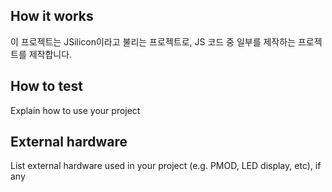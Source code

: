 <!---

This file is used to generate your project datasheet. Please fill in the information below and delete any unused
sections.

You can also include images in this folder and reference them in the markdown. Each image must be less than
512 kb in size, and the combined size of all images must be less than 1 MB.
-->

## How it works

이 프로젝트는 JSilicon이라고 불리는 프로젝트로, JS 코드 중 일부를 제작하는 프로젝트를 제작합니다.  

## How to test

Explain how to use your project

## External hardware

List external hardware used in your project (e.g. PMOD, LED display, etc), if any
